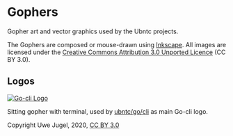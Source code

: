 
# Gophers

Gopher art and vector graphics used by the Ubntc projects.

The Gophers are composed or mouse-drawn using [Inkscape](https://inkscape.org). All images are licensed under the
[Creative Commons Attribution 3.0 Unported Licence](https://creativecommons.org/licenses/by/3.0) (CC BY 3.0).

## Logos

[![Go-cli Logo](go-cli-logo.svg)](https://github.com/ubntc/go/blob/master/cli)

Sitting gopher with terminal, used by [ubntc/go/cli](../cli) as main  Go-cli logo.

Copyright Uwe Jugel, 2020, [CC BY 3.0](https://creativecommons.org/licenses/by/3.0)
